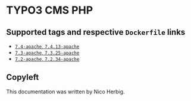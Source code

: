 # TYPO3 CMS PHP

## Supported tags and respective `Dockerfile` links

-	[`7.4-apache`, `7.4.13-apache`](https://github.com/nicoherbigio/docker-typo3-cms-php/blob/master/7.4/debian/apache/default/Dockerfile)
-	[`7.3-apache`, `7.3.25-apache`](https://github.com/nicoherbigio/docker-typo3-cms-php/blob/master/7.3/debian/apache/default/Dockerfile)
-	[`7.2-apache`, `7.2.34-apache`](https://github.com/nicoherbigio/docker-typo3-cms-php/blob/master/7.2/debian/apache/default/Dockerfile)

## Copyleft

This documentation was written by Nico Herbig.
